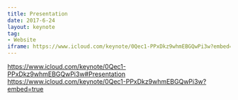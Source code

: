 ```yaml
---
title: Presentation
date: 2017-6-24
layout: keynote
tag:
- Website
iframe: https://www.icloud.com/keynote/0Qec1-PPxDkz9whmEBGQwPi3w?embed=true
---
```

https://www.icloud.com/keynote/0Qec1-PPxDkz9whmEBGQwPi3w#Presentation
https://www.icloud.com/keynote/0Qec1-PPxDkz9whmEBGQwPi3w?embed=true
